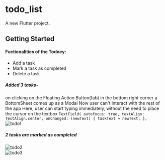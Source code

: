 # todo_list

A new Flutter project.

## Getting Started


#### Fuctionalities of the Todoey:
- Add a task 
- Mark a task as completed
- Delete a task

##### Added 3 tasks- 
on clicking on the Floating Action Button(fab) in the bottom right corner
a BottomSheet comes up as a Modal 
Now user can't interact with the rest of the app
Here, user can start typing immediately, without the need to place the cursor on the textbox
       ```
       TextField(
            autofocus: true,
            textAlign: TextAlign.center,
            onChanged: (newText) {
              taskText = newText;
            },
        ```
 ![todo1](https://user-images.githubusercontent.com/72871727/166229708-0dc73580-cd36-4448-95e1-273cc89d79b3.jpg)</br>
##### 2 tasks are marked as completed
![todo2](https://user-images.githubusercontent.com/72871727/166229710-6db5a0ba-97df-49e0-a832-3db43039ee79.jpg)</br>
![todo3](https://user-images.githubusercontent.com/72871727/166229703-0fffae36-56d7-40c6-ae6f-ac06112fa7c6.jpg)</br>
